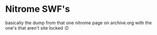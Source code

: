 # Nitrome SWF's 
basically the dump from that one nitrome page on archive.org with the one's that aren't site locked :D
